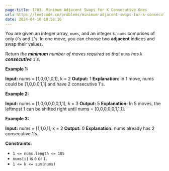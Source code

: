 ```yaml
---
page-title: 1703. Minimum Adjacent Swaps for K Consecutive Ones
url: https://leetcode.cn/problems/minimum-adjacent-swaps-for-k-consecutive-ones/description/
date: 2024-04-10 10:58:16
---
```

You are given an integer array, `nums`, and an integer `k`. `nums` comprises of only `0`'s and `1`'s. In one move, you can choose two **adjacent** indices and swap their values.

Return *the **minimum** number of moves required so that* `nums` *has* `k` ***consecutive*** `1`*'s*.

**Example 1:**

**Input:** nums = \[1,0,0,1,0,1\], k = 2
**Output:** 1
**Explanation:** In 1 move, nums could be \[1,0,0,0,1,1\] and have 2 consecutive 1's.

**Example 2:**

**Input:** nums = \[1,0,0,0,0,0,1,1\], k = 3
**Output:** 5
**Explanation:** In 5 moves, the leftmost 1 can be shifted right until nums = \[0,0,0,0,0,1,1,1\].

**Example 3:**

**Input:** nums = \[1,1,0,1\], k = 2
**Output:** 0
**Explanation:** nums already has 2 consecutive 1's.

**Constraints:**

-   `1 <= nums.length <= 105`
-   `nums[i]` is `0` or `1`.
-   `1 <= k <= sum(nums)`